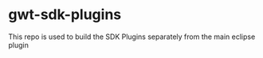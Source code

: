 # gwt-sdk-plugins
This repo is used to build the SDK Plugins separately from the main eclipse plugin

